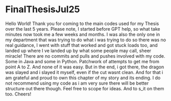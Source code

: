 # FinalThesisJul25

Hello World! Thank you for coming to the main codes used for my Thesis over the last 5 years.
Please note, I started before GPT help, so what take minutes now took me a few weeks and months.
I was also the only one in my department that was trying to do what i was trying to do so there was no real guidance, I went with stuff
that worked and got stuck loads too, and landed up where I ve landed up by what some people may call, sheer miracle!
There are no commits and pulls and pushes involved with my code.
Some in Java and some in Python. Patchwork of attempts to get me from point A to Z. And none of it was easy.
But in the end, i got there, the dragon was slayed and i slayed it myself, even if the cut wasnt clean.
And for that i am grateful and proud to own this chapter of my story and its ending.
I do not recommend using my code as i am very sure there will be better structure out there though.
Feel free to scope for ideas. And to s_it on them too. 
Cheers!
